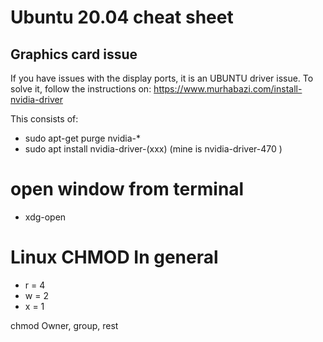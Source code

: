# Ubuntu 20.04 cheat sheet

## Graphics card issue

If you have issues with the display ports, it is an UBUNTU driver issue.
To solve it, follow the instructions on: https://www.murhabazi.com/install-nvidia-driver

This consists of:
  - sudo apt-get purge nvidia-*
  - sudo apt install nvidia-driver-(xxx)  (mine is nvidia-driver-470 )

  
  
# open window from terminal

 - xdg-open


# Linux CHMOD In general

 - r = 4
 - w = 2
 - x = 1

 chmod Owner, group, rest
